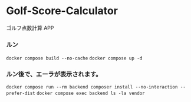 # Golf-Score-Calculator

ゴルフ点数計算 APP

### ルン

`docker compose build --no-cache`
`docker compose up -d`

### ルン後で、エーラが表示されます。

`docker compose run --rm backend composer install --no-interaction --prefer-dist`
`docker compose exec backend ls -la vendor`
